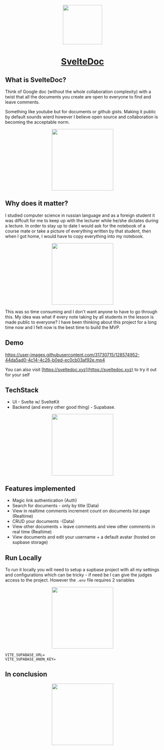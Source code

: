<p align="center">
  <a href="https://sveltedoc.xyz">
    <img src="https://sveltedoc.xyz/logo_192.png" height="128">
    <h1 align="center">SvelteDoc</h1>
  </a>
</p>

## What is SvelteDoc?

Think of Google doc (without the whole collaboration complexity) with a twist that all the documents you create are open to everyone to find and leave comments.

Something like youtube but for documents or github gists. Making it public by default sounds wierd however I believe open source and collaboration is becoming the acceptable norm.

<p align="center">
  <img src="https://user-images.githubusercontent.com/31730715/128576153-ea1d314e-5dbf-4d62-b85b-4b9bbbf21af0.png" height="200">
</p>

## Why does it matter?

I studied computer science in russian language and as a foreign student it was diffcult for me to keep up with the lecturer while he/she dictates during a lecture. In order to stay up to date I would ask for the notebook of a course mate or take a picture of everything written by that student, then when I got home, I would have to copy everything into my notebook. 

<p align="center">
  <img src="https://user-images.githubusercontent.com/31730715/128576003-a2434728-752e-454e-aefc-954a028731e8.png" height="200">
</p>

This was so time consuming and I don't want anyone to have to go through this. My idea was what if every note taking by all students in the lesson is made public to everyone? I have been thinking about this project for a long time now and I felt now is the best time to build the MVP.

## Demo
https://user-images.githubusercontent.com/31730715/128574952-44da5ad0-4c14-4c26-b0ed-ec0cb03af92e.mp4


You can also visit [https://sveltedoc.xyz](https://sveltedoc.xyz) to try it out for your self

## TechStack

- UI - Svelte w/ SvelteKit
- Backend (and every other good thing) - Supabase.

<p align="center">
  <img src="https://user-images.githubusercontent.com/31730715/128576567-f554bfc9-27b8-4e8c-bae7-b89c6f1c866e.png" height="200">
</p>

## Features implemented

- Magic link authentication (Auth)
- Search for documents - only by title (Data)
- View in realtime comments increment count on documents list page (Realtime)
- CRUD your documents -(Data)
- View other documents + leave comments and view other comments in real time (Realtime)
- View documents and edit your username + a default avatar (hosted on supbase storage)

## Run Locally

To run it locally you will need to setup a supbase project with all my settings and configurations which can be tricky - if need be I can give the judges access to the project. However the `.env` file requires 2 variables

<p align="center">
  <img src="https://i.imgflip.com/12dasr.jpg" height="200">
</p>

```
VITE_SUPABASE_URL=
VITE_SUPABASE_ANON_KEY=
```

## In conclusion
<p align="center">
  <img src="https://sayingimages.com/wp-content/uploads/well-looks-like-we-winner-meme.jpg" height="200">
</p>

